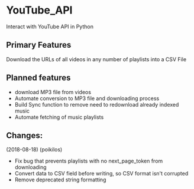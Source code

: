 # YouTube_API

Interact with YouTube API in Python

## Primary Features
Download the URLs of all videos in any number of playlists into a CSV File

## Planned features
* download MP3 file from videos
* Automate conversion to MP3 file and downloading process
* Build Sync function to remove need to redownload already indexed music
* Automate fetching of music playlists

## Changes:
(2018-08-18)
(poikilos)
* Fix bug that prevents playlists with no next_page_token from downloading
* Convert data to CSV field before writing, so CSV format isn't corrupted
* Remove deprecated string formatting
